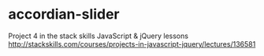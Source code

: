 # accordian-slider
Project 4 in the stack skills JavaScript &amp; jQuery lessons http://stackskills.com/courses/projects-in-javascript-jquery/lectures/136581
